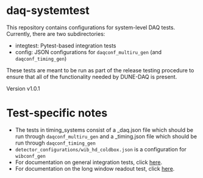 # daq-systemtest

This repository contains configurations for system-level DAQ tests. Currently, there are two subdirectories:
* integtest: Pytest-based integration tests
* config: JSON configurations for `daqconf_multiru_gen` (and `daqconf_timing_gen`)

These tests are meant to be run as part of the release testing procedure to ensure that all of the functionality needed by DUNE-DAQ is present.

Version v1.0.1

# Test-specific notes

- The tests in timing_systems consist of a _daq.json file which should be run through `daqconf_multiru_gen` and a _timing.json file which should be run through `daqconf_timing_gen`
- `detector_configurations/wib_hd_coldbox.json` is a configuration for `wibconf_gen`
- For documentation on general integration tests, click [here](../integtest/README.md).
- For documentation on the long window readout test, click [here](../config/long_window_readout/README.md).

